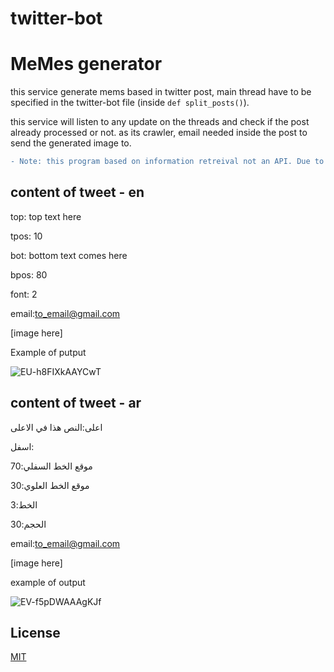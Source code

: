 # twitter-bot
# MeMes generator

this service generate mems based in twitter post, main thread have to be specified in the twitter-bot file (inside ```def split_posts()```). 

this service will listen to any update on the threads and check if the post already processed or not. as its crawler, email needed inside the post to send the generated image to. 
```diff
- Note: this program based on information retreival not an API. Due to that, if many posts posted in the target thread will lead to unable the scroll down component which makes the crawler cant get the lateset posts.
```
## content of tweet - en

top: top text here

tpos: 10 

bot: bottom text comes here

bpos: 80 

font: 2

email:to_email@gmail.com

[image here]


Example of putput

![EU-h8FIXkAAYCwT](https://user-images.githubusercontent.com/6011793/97081992-f3c41800-160e-11eb-84c8-da11abe6b09b.jpg)


## content of tweet - ar

اعلى:النص هذا في الاعلى
 
اسفل: 

موقع الخط السفلي:70 

موقع الخط العلوي:30 

الخط:3 

الحجم:30

email:to_email@gmail.com

[image here]

example of output

![EV-f5pDWAAAgKJf](https://user-images.githubusercontent.com/6011793/97082022-30900f00-160f-11eb-9a02-901bab52c1c3.jpg)



## License
[MIT](https://choosealicense.com/licenses/mit/)
